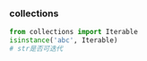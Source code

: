 
### collections

```python
from collections import Iterable
isinstance('abc', Iterable) 
# str是否可迭代
```
